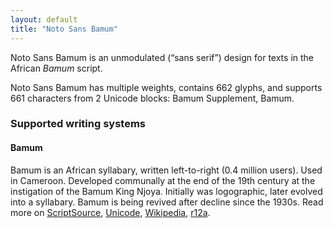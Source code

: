 ```yaml
---
layout: default
title: "Noto Sans Bamum"
---
```

Noto Sans Bamum is an unmodulated (“sans serif”) design for texts in the African _Bamum_ script. 

Noto Sans Bamum has multiple weights, contains 662 glyphs, and supports 661 characters from 2 Unicode blocks: Bamum Supplement, Bamum.


### Supported writing systems


#### Bamum

Bamum is an African syllabary, written left-to-right (0.4 million users). Used in Cameroon. Developed communally at the end of the 19th century at the instigation of the Bamum King Njoya. Initially was logographic, later evolved into a syllabary. Bamum is being revived after decline since the 1930s. Read more on [ScriptSource](https://scriptsource.org/scr/Bamu), [Unicode](https://www.unicode.org/versions/Unicode13.0.0/ch19.pdf#G45398), [Wikipedia](https://en.wikipedia.org/wiki/ISO_15924:Bamu), [r12a](https://r12a.github.io/scripts/links?iso=Bamu).

